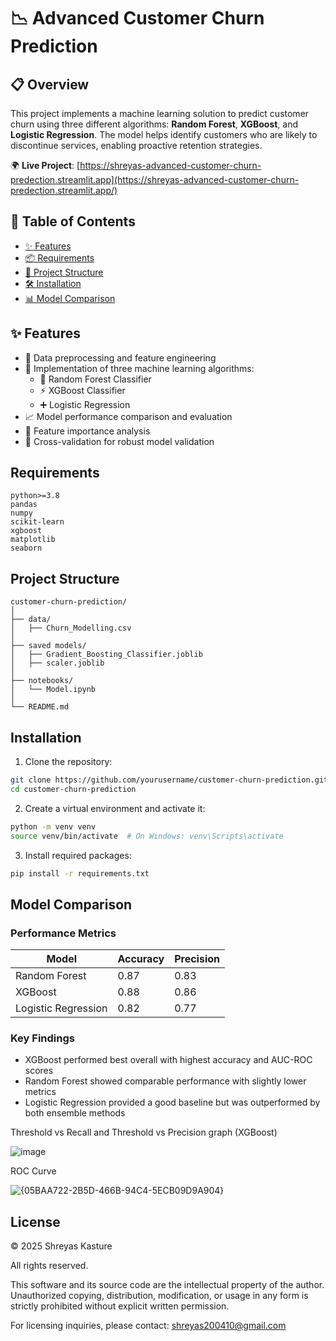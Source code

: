 # 📉 Advanced Customer Churn Prediction

## 📋 Overview
This project implements a machine learning solution to predict customer churn using three different algorithms: **Random Forest**, **XGBoost**, and **Logistic Regression**. The model helps identify customers who are likely to discontinue services, enabling proactive retention strategies.

🌍 **Live Project**: [https://shreyas-advanced-customer-churn-predection.streamlit.app](https://shreyas-advanced-customer-churn-predection.streamlit.app/)

## 📑 Table of Contents
- [✨ Features](#-features)
- [📦 Requirements](#-requirements)
- [📁 Project Structure](#-project-structure)
- [🛠️ Installation](#-installation)
- [📊 Model Comparison](#-model-comparison)

## ✨ Features
- 🔄 Data preprocessing and feature engineering  
- 🤖 Implementation of three machine learning algorithms:
  - 🌲 Random Forest Classifier
  - ⚡ XGBoost Classifier
  - ➕ Logistic Regression
- 📈 Model performance comparison and evaluation
- 🧠 Feature importance analysis
- 🔁 Cross-validation for robust model validation

## Requirements

```
python>=3.8
pandas
numpy
scikit-learn
xgboost
matplotlib
seaborn
```

## Project Structure
```
customer-churn-prediction/
│
├── data/
│   ├── Churn_Modelling.csv
│  
├── saved models/
│   ├── Gradient_Boosting_Classifier.joblib
│   ├── scaler.joblib
│  
├── notebooks/
│   └── Model.ipynb
│
└── README.md
```

## Installation
1. Clone the repository:
```bash
git clone https://github.com/yourusername/customer-churn-prediction.git
cd customer-churn-prediction
```

2. Create a virtual environment and activate it:
```bash
python -m venv venv
source venv/bin/activate  # On Windows: venv\Scripts\activate
```

3. Install required packages:
```bash
pip install -r requirements.txt
```

## Model Comparison

### Performance Metrics

| Model               | Accuracy | Precision | 
|--------------------|----------|-----------|
| Random Forest      | 0.87     | 0.83      | 
| XGBoost            | 0.88     | 0.86      | 
| Logistic Regression| 0.82     | 0.77      | 

### Key Findings
- XGBoost performed best overall with highest accuracy and AUC-ROC scores
- Random Forest showed comparable performance with slightly lower metrics
- Logistic Regression provided a good baseline but was outperformed by both ensemble methods

Threshold vs Recall and Threshold vs Precision graph (XGBoost)


![image](https://github.com/user-attachments/assets/42be4ba5-052d-4e7c-8c16-be57bc929d80)

ROC Curve

![{05BAA722-2B5D-466B-94C4-5ECB09D9A904}](https://github.com/user-attachments/assets/3a3cacb5-15e2-4876-bf49-94d3d3515866)

## License

© 2025 Shreyas Kasture

All rights reserved.

This software and its source code are the intellectual property of the author. Unauthorized copying, distribution, modification, or usage in any form is strictly prohibited without explicit written permission.

For licensing inquiries, please contact: shreyas200410@gmail.com

